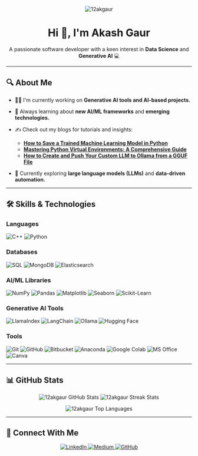 <p align="center"><img src="https://komarev.com/ghpvc/?username=12akgaur&label=Profile%20views&color=0e75b6&style=flat" alt="12akgaur" /></p>

<h1 align="center">Hi 👋, I'm Akash Gaur</h1>

<p align="center">A passionate software developer with a keen interest in <strong>Data Science</strong> and <strong>Generative AI</strong> 💻</p>

---

## 🔍 About Me

- 👨‍💻 I'm currently working on **Generative AI tools and AI-based projects.**
- 📖 Always learning about **new AI/ML frameworks** and **emerging technologies.**
- ✍️ Check out my blogs for tutorials and insights:
  - [**How to Save a Trained Machine Learning Model in Python**](https://medium.com/@ak_gaur/how-to-save-a-trained-machine-learning-model-in-python-a-step-by-step-guide-with-iris-dataset-0adea1fdfc0c)
  - [**Mastering Python Virtual Environments: A Comprehensive Guide**](https://medium.com/@ak_gaur/mastering-python-virtual-environments-a-comprehensive-guide-34c393dbe7ca)
  - [**How to Create and Push Your Custom LLM to Ollama from a GGUF File**](https://medium.com/@ak_gaur/how-to-create-and-push-your-custom-llm-to-ollama-from-a-gguf-file-4e60397b60bb)

- 🌱 Currently exploring **large language models (LLMs)** and **data-driven automation.**

---

## 🛠️ Skills & Technologies

### Languages
![C++](https://img.shields.io/badge/C++-00599C?style=for-the-badge&logo=cplusplus&logoColor=white)
![Python](https://img.shields.io/badge/Python-3776AB?style=for-the-badge&logo=python&logoColor=white)

### Databases
![SQL](https://img.shields.io/badge/SQL-4479A1?style=for-the-badge&logo=sql&logoColor=white)
![MongoDB](https://img.shields.io/badge/MongoDB-47A248?style=for-the-badge&logo=mongodb&logoColor=white)
![Elasticsearch](https://img.shields.io/badge/Elasticsearch-005571?style=for-the-badge&logo=elasticsearch&logoColor=white)

### AI/ML Libraries
![NumPy](https://img.shields.io/badge/Numpy-013243?style=for-the-badge&logo=numpy&logoColor=white)
![Pandas](https://img.shields.io/badge/Pandas-150458?style=for-the-badge&logo=pandas&logoColor=white)
![Matplotlib](https://img.shields.io/badge/Matplotlib-ffffff?style=for-the-badge&logo=plotly&logoColor=blue)
![Seaborn](https://img.shields.io/badge/Seaborn-5A5A5A?style=for-the-badge&logo=data&logoColor=white)
![Scikit-Learn](https://img.shields.io/badge/Scikit--Learn-F7931E?style=for-the-badge&logo=scikit-learn&logoColor=white)

### Generative AI Tools
![LlamaIndex](https://img.shields.io/badge/LlamaIndex-FF6F00?style=for-the-badge)
![LangChain](https://img.shields.io/badge/LangChain-0078D7?style=for-the-badge)
![Ollama](https://img.shields.io/badge/Ollama-FEC701?style=for-the-badge)
![Hugging Face](https://img.shields.io/badge/Hugging%20Face-FFD54F?style=for-the-badge&logo=huggingface&logoColor=black)

### Tools
![Git](https://img.shields.io/badge/Git-F05032?style=for-the-badge&logo=git&logoColor=white)
![GitHub](https://img.shields.io/badge/GitHub-181717?style=for-the-badge&logo=github&logoColor=white)
![Bitbucket](https://img.shields.io/badge/Bitbucket-0052CC?style=for-the-badge&logo=bitbucket&logoColor=white)
![Anaconda](https://img.shields.io/badge/Anaconda-44A833?style=for-the-badge&logo=anaconda&logoColor=white)
![Google Colab](https://img.shields.io/badge/Google%20Colab-F9AB00?style=for-the-badge&logo=googlecolab&logoColor=white)
![MS Office](https://img.shields.io/badge/Microsoft_Office-D83B01?style=for-the-badge&logo=microsoft-office&logoColor=white)
![Canva](https://img.shields.io/badge/Canva-00C4CC?style=for-the-badge&logo=canva&logoColor=white)

---

## 📊 GitHub Stats

<p align="center">
  <img src="https://github-readme-stats.vercel.app/api?username=12akgaur&show_icons=true&locale=en&theme=radical" alt="12akgaur GitHub Stats" />
  <img src="https://github-readme-streak-stats.herokuapp.com/?user=12akgaur&theme=radical" alt="12akgaur Streak Stats" />
</p>

<p align="center"><img src="https://github-readme-stats.vercel.app/api/top-langs?username=12akgaur&show_icons=true&locale=en&layout=compact&theme=radical" alt="12akgaur Top Languages" /></p>



---

## 🔗 Connect With Me

<p align="center">
  <a href="https://linkedin.com/in/akgaur12" target="_blank">
    <img src="https://img.shields.io/badge/LinkedIn-0A66C2?style=for-the-badge&logo=linkedin&logoColor=white" alt="LinkedIn" />
  </a>
  <a href="https://medium.com/@ak_gaur" target="_blank">
    <img src="https://img.shields.io/badge/Medium-12100E?style=for-the-badge&logo=medium&logoColor=white" alt="Medium" />
  </a>
  <a href="https://github.com/12akgaur" target="_blank">
    <img src="https://img.shields.io/badge/GitHub-181717?style=for-the-badge&logo=github&logoColor=white" alt="GitHub" />
  </a>
</p>










